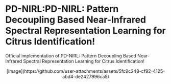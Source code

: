 # PD-NIRL:PD-NIRL: Pattern Decoupling Based Near-Infrared Spectral Representation Learning for Citrus Identification!

Official implementation of PD-NIRL: Pattern Decoupling Based Near-Infrared Spectral Representation Learning for Citrus Identification!

<p align="center">
  [image](https://github.com/user-attachments/assets/5fc9c248-cf92-4125-abd4-de2427996ca5)
</p>
<!-- ![image](https://github.com/user-attachments/assets/5fc9c248-cf92-4125-abd4-de2427996ca5) -->
